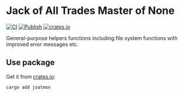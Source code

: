 # Jack of All Trades Master of None

[![CI](https://github.com/rcook/joatmon-rs/actions/workflows/ci.yaml/badge.svg)][ci-workflow]
[![Publish](https://github.com/rcook/joatmon-rs/actions/workflows/publish.yaml/badge.svg)][publish-workflow]
[![crates.io](https://img.shields.io/crates/v/joatmon.svg)][crates-io]

General-purpose helpers functions including  file system functions with
improved error messages etc.

## Use package

Get it from [crates.io][crates-io]:

```bash
cargo add joatmon
```

[ci-workflow]: https://github.com/rcook/joatmon-rs/actions/workflows/ci.yaml
[crates-io]: https://crates.io/crates/joatmon
[publish-workflow]: https://github.com/rcook/joatmon-rs/actions/workflows/publish.yaml
